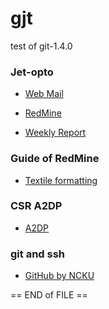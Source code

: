 # gjt
test of git-1.4.0

### Jet-opto
* [Web Mail](https://mail.jet-opto.com.tw)

* [RedMine](http://192.168.150.171/redmine/projects)

* [Weekly Report](http://192.168.150.171/redmine/projects/swmgt/wiki/Weekly_report)


### Guide of RedMine
* [Textile formatting](http://www.redmine.org/projects/redmine/wiki/RedmineTextFormattingTextile)





### CSR A2DP
* [A2DP](http://blog.xuite.net/akirac66/blog/61493511-3C%3A+Bluetooth(%E8%97%8D%E8%8A%BD)%E5%8D%94%E5%AE%9A+apt-X+%2F+A2DP+%2F+AVRCP)







### git and ssh
* [GitHub by NCKU](http://wiki.csie.ncku.edu.tw/github)





== END of FILE ==
